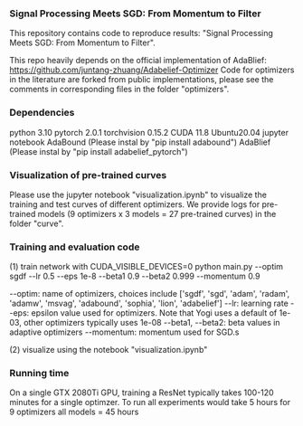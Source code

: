 ### Signal Processing Meets SGD: From Momentum to Filter

This repository contains code to reproduce results: "Signal Processing Meets SGD: From Momentum to Filter".

This repo heavily depends on the official implementation of AdaBlief: https://github.com/juntang-zhuang/Adabelief-Optimizer
Code for optimizers in the literature are forked from public implementations, please see the comments in corresponding files in the folder "optimizers".



### Dependencies
python 3.10
pytorch 2.0.1
torchvision 0.15.2
CUDA 11.8
Ubuntu20.04
jupyter notebook
AdaBound  (Please instal by "pip install adabound")
AdaBlief  (Please instal by "pip install adabelief_pytorch")


### Visualization of pre-trained curves
Please use the jupyter notebook "visualization.ipynb" to visualize the training and test curves of different optimizers. We provide logs for pre-trained models (9 optimizers x 3 models = 27 pre-trained curves) in the folder "curve".



### Training and evaluation code

(1) train network with
CUDA_VISIBLE_DEVICES=0 python main.py --optim sgdf --lr 0.5 --eps 1e-8 --beta1 0.9 --beta2 0.999 --momentum 0.9

--optim: name of optimizers, choices include ['sgdf', 'sgd', 'adam', 'radam', 'adamw', 'msvag', 'adabound', 'sophia', 'lion', 'adabelief']
--lr: learning rate
--eps: epsilon value used for optimizers. Note that Yogi uses a default of 1e-03, other optimizers typically uses 1e-08
--beta1, --beta2: beta values in adaptive optimizers
--momentum: momentum used for SGD.s

(2) visualize using the notebook "visualization.ipynb"



### Running time
On a single GTX 2080Ti GPU, training a ResNet typically takes 100-120 minutes for a single optimzer. To run all experiments would take 5 hours for 9 optimizers all models = 45 hours
